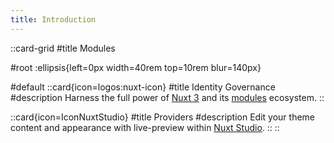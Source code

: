 ```yaml
---
title: Introduction
---
```




::card-grid
#title
Modules

#root
:ellipsis{left=0px width=40rem top=10rem blur=140px}

#default
  ::card{icon=logos:nuxt-icon}
  #title
  Identity Governance
  #description
  Harness the full power of [Nuxt 3](https://v3.nuxtjs.org) and its [modules](https://modules.nuxtjs.org) ecosystem.
  ::

  ::card{icon=IconNuxtStudio}
  #title
  Providers
  #description
  Edit your theme content and appearance with live-preview within [Nuxt Studio](https://nuxt.studio).
  ::
::
